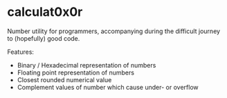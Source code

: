 # calculat0x0r
Number utility for programmers, accompanying during the difficult journey to (hopefully) good code.

Features:
* Binary / Hexadecimal representation of numbers
* Floating point representation of numbers
* Closest rounded numerical value
* Complement values of number which cause under- or overflow
